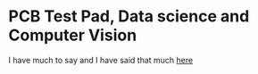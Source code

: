 # PCB Test Pad, Data science and Computer Vision
I have much to say and I have said that much [here](https://medium.com/@mwishbert/pcb-test-pad-data-science-and-computer-vision-a3ea066c189f)
